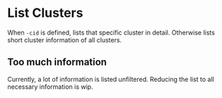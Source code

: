 # List Clusters
When `-cid` is defined, lists that specific cluster in detail. Otherwise lists short cluster information of all clusters.

## Too much information
Currently, a lot of information is listed unfiltered. Reducing the list to all necessary information is wip.